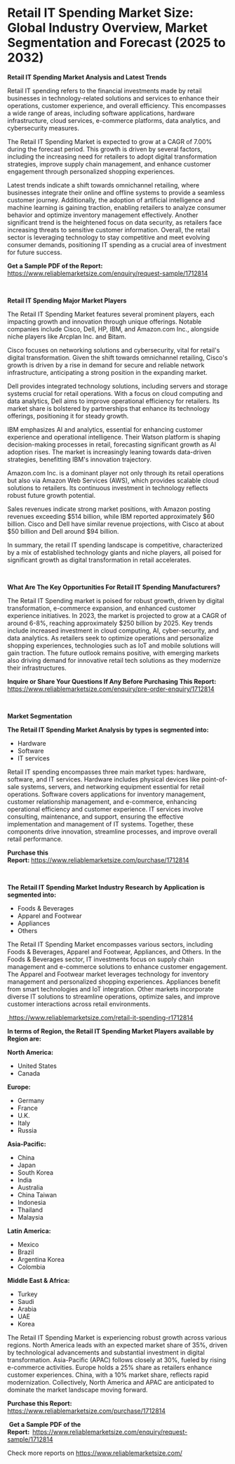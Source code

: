 <p><h1>Retail IT Spending Market Size: Global Industry Overview, Market Segmentation and Forecast (2025 to 2032)</h1></p><p><strong>Retail IT Spending Market Analysis and Latest Trends</strong></p>
<p><p>Retail IT spending refers to the financial investments made by retail businesses in technology-related solutions and services to enhance their operations, customer experience, and overall efficiency. This encompasses a wide range of areas, including software applications, hardware infrastructure, cloud services, e-commerce platforms, data analytics, and cybersecurity measures.</p><p>The Retail IT Spending Market is expected to grow at a CAGR of 7.00% during the forecast period. This growth is driven by several factors, including the increasing need for retailers to adopt digital transformation strategies, improve supply chain management, and enhance customer engagement through personalized shopping experiences. </p><p>Latest trends indicate a shift towards omnichannel retailing, where businesses integrate their online and offline systems to provide a seamless customer journey. Additionally, the adoption of artificial intelligence and machine learning is gaining traction, enabling retailers to analyze consumer behavior and optimize inventory management effectively. Another significant trend is the heightened focus on data security, as retailers face increasing threats to sensitive customer information. Overall, the retail sector is leveraging technology to stay competitive and meet evolving consumer demands, positioning IT spending as a crucial area of investment for future success.</p></p>
<p><strong>Get a Sample PDF of the Report:&nbsp;</strong> <a href="https://www.reliablemarketsize.com/enquiry/request-sample/1712814?utm_campaign=3073&utm_medium=2&utm_source=Github&utm_content=ia&utm_term=09032025&utm_id=retail-it-spending">https://www.reliablemarketsize.com/enquiry/request-sample/1712814</a></p>
<p>&nbsp;</p>
<p><strong>Retail IT Spending Major Market Players</strong></p>
<p><p>The Retail IT Spending Market features several prominent players, each impacting growth and innovation through unique offerings. Notable companies include Cisco, Dell, HP, IBM, and Amazon.com Inc., alongside niche players like Arcplan Inc. and Bitam.</p><p>Cisco focuses on networking solutions and cybersecurity, vital for retail's digital transformation. Given the shift towards omnichannel retailing, Cisco's growth is driven by a rise in demand for secure and reliable network infrastructure, anticipating a strong position in the expanding market.</p><p>Dell provides integrated technology solutions, including servers and storage systems crucial for retail operations. With a focus on cloud computing and data analytics, Dell aims to improve operational efficiency for retailers. Its market share is bolstered by partnerships that enhance its technology offerings, positioning it for steady growth.</p><p>IBM emphasizes AI and analytics, essential for enhancing customer experience and operational intelligence. Their Watson platform is shaping decision-making processes in retail, forecasting significant growth as AI adoption rises. The market is increasingly leaning towards data-driven strategies, benefitting IBM's innovation trajectory.</p><p>Amazon.com Inc. is a dominant player not only through its retail operations but also via Amazon Web Services (AWS), which provides scalable cloud solutions to retailers. Its continuous investment in technology reflects robust future growth potential.</p><p>Sales revenues indicate strong market positions, with Amazon posting revenues exceeding $514 billion, while IBM reported approximately $60 billion. Cisco and Dell have similar revenue projections, with Cisco at about $50 billion and Dell around $94 billion.</p><p>In summary, the retail IT spending landscape is competitive, characterized by a mix of established technology giants and niche players, all poised for significant growth as digital transformation in retail accelerates.</p></p>
<p>&nbsp;</p>
<p><strong>What Are The Key Opportunities For Retail IT Spending Manufacturers?</strong></p>
<p><p>The Retail IT Spending market is poised for robust growth, driven by digital transformation, e-commerce expansion, and enhanced customer experience initiatives. In 2023, the market is projected to grow at a CAGR of around 6-8%, reaching approximately $250 billion by 2025. Key trends include increased investment in cloud computing, AI, cyber-security, and data analytics. As retailers seek to optimize operations and personalize shopping experiences, technologies such as IoT and mobile solutions will gain traction. The future outlook remains positive, with emerging markets also driving demand for innovative retail tech solutions as they modernize their infrastructures.</p></p>
<p><strong>Inquire or Share Your Questions If Any Before Purchasing This Report:</strong> <a href="https://www.reliablemarketsize.com/enquiry/pre-order-enquiry/1712814?utm_campaign=3073&utm_medium=2&utm_source=Github&utm_content=ia&utm_term=09032025&utm_id=retail-it-spending">https://www.reliablemarketsize.com/enquiry/pre-order-enquiry/1712814</a></p>
<p>&nbsp;</p>
<p><strong>Market Segmentation</strong></p>
<p><strong>The Retail IT Spending Market Analysis by types is segmented into:</strong></p>
<p><ul><li>Hardware</li><li>Software</li><li>IT services</li></ul></p>
<p><p>Retail IT spending encompasses three main market types: hardware, software, and IT services. Hardware includes physical devices like point-of-sale systems, servers, and networking equipment essential for retail operations. Software covers applications for inventory management, customer relationship management, and e-commerce, enhancing operational efficiency and customer experience. IT services involve consulting, maintenance, and support, ensuring the effective implementation and management of IT systems. Together, these components drive innovation, streamline processes, and improve overall retail performance.</p></p>
<p><strong>Purchase this Report:&nbsp;</strong><a href="https://www.reliablemarketsize.com/purchase/1712814?utm_campaign=3073&utm_medium=2&utm_source=Github&utm_content=ia&utm_term=09032025&utm_id=retail-it-spending">https://www.reliablemarketsize.com/purchase/1712814</a></p>
<p>&nbsp;</p>
<p><strong>The Retail IT Spending Market Industry Research by Application is segmented into:</strong></p>
<p><ul><li>Foods & Beverages</li><li>Apparel and Footwear</li><li>Appliances</li><li>Others</li></ul></p>
<p><p>The Retail IT Spending Market encompasses various sectors, including Foods & Beverages, Apparel and Footwear, Appliances, and Others. In the Foods & Beverages sector, IT investments focus on supply chain management and e-commerce solutions to enhance customer engagement. The Apparel and Footwear market leverages technology for inventory management and personalized shopping experiences. Appliances benefit from smart technologies and IoT integration. Other markets incorporate diverse IT solutions to streamline operations, optimize sales, and improve customer interactions across retail environments.</p></p>
<p><a href="https://www.reliablemarketsize.com/retail-it-spending-r1712814?utm_campaign=3073&utm_medium=2&utm_source=Github&utm_content=ia&utm_term=09032025&utm_id=retail-it-spending">&nbsp;https://www.reliablemarketsize.com/retail-it-spending-r1712814</a></p>
<p><strong>In terms of Region, the Retail IT Spending Market Players available by Region are:</strong></p>
<p>
    <p> <strong> North America: </strong>
        <ul>
            <li>United States</li>
            <li>Canada</li>
        </ul>
        </p> 
    <p> <strong> Europe: </strong>
        <ul>
            <li>Germany</li>
            <li>France</li>
            <li>U.K.</li>
            <li>Italy</li>
            <li>Russia</li>
        </ul>
        </p> 
    <p> <strong> Asia-Pacific: </strong>
        <ul>
            <li>China</li>
            <li>Japan</li>
            <li>South Korea</li>
            <li>India</li>
            <li>Australia</li>
            <li>China Taiwan</li>
            <li>Indonesia</li>
            <li>Thailand</li>
            <li>Malaysia</li>
        </ul>
        </p> 
    <p> <strong> Latin America: </strong>
        <ul>
            <li>Mexico</li>
            <li>Brazil</li>
            <li>Argentina Korea</li>
            <li>Colombia</li>
        </ul>
        </p> 
    <p> <strong> Middle East & Africa: </strong>
        <ul>
            <li>Turkey</li>
            <li>Saudi</li>
            <li>Arabia</li>
            <li>UAE</li>
            <li>Korea</li>
        </ul>
    </p>
    </p>
<p><p>The Retail IT Spending Market is experiencing robust growth across various regions. North America leads with an expected market share of 35%, driven by technological advancements and substantial investment in digital transformation. Asia-Pacific (APAC) follows closely at 30%, fueled by rising e-commerce activities. Europe holds a 25% share as retailers enhance customer experiences. China, with a 10% market share, reflects rapid modernization. Collectively, North America and APAC are anticipated to dominate the market landscape moving forward.</p></p>
<p><strong>Purchase this Report: </strong><a href="https://www.reliablemarketsize.com/purchase/1712814?utm_campaign=3073&utm_medium=2&utm_source=Github&utm_content=ia&utm_term=09032025&utm_id=retail-it-spending">https://www.reliablemarketsize.com/purchase/1712814</a></p>
<p>&nbsp;<strong>Get a Sample PDF of the Report:&nbsp;&nbsp;</strong><a href="https://www.reliablemarketsize.com/enquiry/request-sample/1712814?utm_campaign=3073&utm_medium=2&utm_source=Github&utm_content=ia&utm_term=09032025&utm_id=retail-it-spending">https://www.reliablemarketsize.com/enquiry/request-sample/1712814</a></p>
<p><strong></strong></p>
<p>Check more reports on <a href="https://www.reliablemarketsize.com/?utm_campaign=3073&utm_medium=2&utm_source=Github&utm_content=ia&utm_term=09032025&utm_id=retail-it-spending">https://www.reliablemarketsize.com/</a></p>